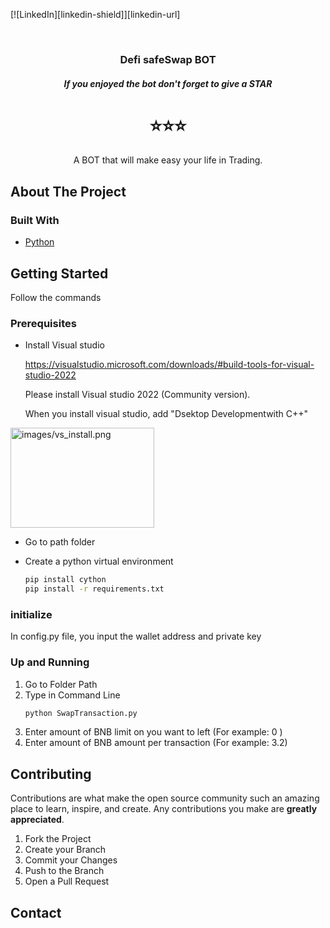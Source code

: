 [![LinkedIn][linkedin-shield]][linkedin-url]


<!-- PROJECT LOGO -->
<br />
<p align="center">
  <h3 align="center">Defi safeSwap BOT</h3>
  <h5 align="center"> If you enjoyed the bot don't forget to give a STAR</h5> <h1 align="center">⭐️⭐️⭐️</h1> 
  <p align="center">
    A BOT that will make easy your life in Trading.
    <br />
  </p>
</p>


<!-- ABOUT THE PROJECT -->
## About The Project

### Built With

* [Python](https://www.python.org/)



<!-- GETTING STARTED -->
## Getting Started

Follow the commands

### Prerequisites
* Install Visual studio

  https://visualstudio.microsoft.com/downloads/#build-tools-for-visual-studio-2022

  Please install Visual studio 2022 (Community version).

  When you install visual studio, add "Dsektop Developmentwith C++"

 <img src="mages/vs_install.png" alt="images/vs_install.png" width="230" height="160">

* Go to path folder

* Create a python virtual environment
  ```sh
  pip install cython
  pip install -r requirements.txt
  ```

### initialize
In config.py file, you input the wallet address and private key
### Up and Running

1. Go to Folder Path
2. Type in Command Line
   ```sh
   python SwapTransaction.py
   ```
3. Enter amount of BNB limit on you want to left  (For example: 0 )
4. Enter amount of BNB amount per transaction  (For example: 3.2)

<!-- CONTRIBUTING -->
## Contributing

Contributions are what make the open source community such an amazing place to learn, inspire, and create. Any contributions you make are **greatly appreciated**.

1. Fork the Project
2. Create your Branch
3. Commit your Changes
4. Push to the Branch
5. Open a Pull Request


<!-- CONTACT -->
## Contact


